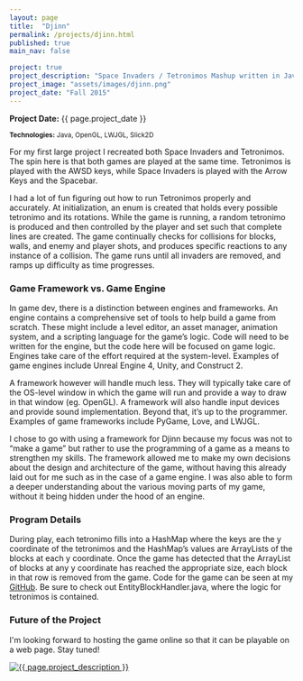 ```yaml
---
layout: page
title:  "Djinn"
permalink: /projects/djinn.html
published: true
main_nav: false

project: true
project_description: "Space Invaders / Tetronimos Mashup written in Java using LWJGL"
project_image: "assets/images/djinn.png"
project_date: "Fall 2015"
---
```


__Project Date:__ {{ page.project_date }}

<small>__Technologies:__ Java, OpenGL, LWJGL, Slick2D</small>

For my first large project I recreated both Space Invaders and Tetronimos. The spin here is that both games are played at the same time. Tetronimos is played with the AWSD keys, while Space Invaders is played with the Arrow Keys and the Spacebar.

I had a lot of fun figuring out how to run Tetronimos properly and accurately. At initialization, an enum is created that holds every possible tetronimo and its rotations. While the game is running, a random tetronimo is produced and then controlled by the player and set such that complete lines are created. The game continually checks for collisions for blocks, walls, and enemy and player shots, and produces specific reactions to any instance of a collision. The game runs until all invaders are removed, and ramps up difficulty as time progresses.

### Game Framework vs. Game Engine

In game dev, there is a distinction between engines and frameworks. An engine contains a comprehensive set of tools to help build a game from scratch. These might include a level editor, an asset manager, animation system, and a scripting language for the game’s logic. Code will need to be written for the engine, but the code here will be focused on game logic. Engines take care of the effort required at the system-level. Examples of game engines include Unreal Engine 4, Unity, and Construct 2.

A framework however will handle much less. They will typically take care of the OS-level window in which the game will run and provide a way to draw in that window (eg. OpenGL). A framework will also handle input devices and provide sound implementation. Beyond that, it’s up to the programmer. Examples of game frameworks include PyGame, Love, and LWJGL.

I chose to go with using a framework for Djinn because my focus was not to “make a game” but rather to use the programming of a game as a means to strengthen my skills. The framework allowed me to make my own decisions about the design and architecture of the game, without having this already laid out for me such as in the case of a game engine. I was also able to form a deeper understanding about the various moving parts of my game, without it being hidden under the hood of an engine.

### Program Details

During play, each tetronimo fills into a HashMap where the keys are the y coordinate of the tetronimos and the HashMap’s values are ArrayLists of the blocks at each y coordinate. Once the game has detected that the ArrayList of blocks at any y coordinate has reached the appropriate size, each block in that row is removed from the game. Code for the game can be seen at my <a href="https://github.com/jryanwestby/Djinn">GitHub</a>. Be sure to check out  EntityBlockHandler.java, where the logic for tetronimos is contained.

### Future of the Project

I'm looking forward to hosting the game online so that it can be playable on a web page. Stay tuned!

<a href="{{ page.project_image | prepend: site.baseurl }}" data-lightbox="djinn" data-title="{{ page.project_description }}">
  <img src="{{ page.project_image | prepend: site.baseurl }}" title="{{ page.project_description }}">
</a>